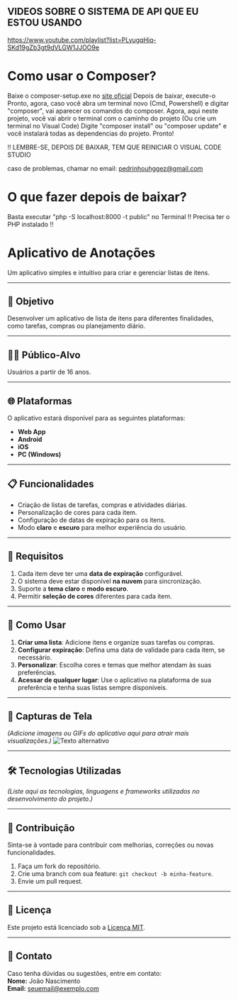 ## VIDEOS SOBRE O SISTEMA DE API QUE EU ESTOU USANDO
https://www.youtube.com/playlist?list=PLyugqHiq-SKd19gZb3gt9dVLGW1JJOO9e

# Como usar o Composer?
Baixe o composer-setup.exe no [site oficial](https://getcomposer.org/download/)
Depois de baixar, execute-o
Pronto, agora, caso você abra um terminal novo (Cmd, Powershell) e digitar "composer", vai aparecer os comandos do composer.
Agora, aqui neste projeto, você vai abrir o terminal com o caminho do projeto (Ou crie um terminal no Visual Code)
Digite "composer install" ou "composer update" e você instalará todas as dependencias do projeto.
Pronto!

!! LEMBRE-SE, DEPOIS DE BAIXAR, TEM QUE REINICIAR O VISUAL CODE STUDIO

caso de problemas, chamar no email: pedrinhouhggez@gmail.com

# O que fazer depois de baixar?
Basta executar "php -S localhost:8000 -t public" no Terminal 
!! Precisa ter o PHP instalado !!

# Aplicativo de Anotações

Um aplicativo simples e intuitivo para criar e gerenciar listas de itens.

---

## 🎯 **Objetivo**
Desenvolver um aplicativo de lista de itens para diferentes finalidades, como tarefas, compras ou planejamento diário.

---

## 🧑‍💻 **Público-Alvo**
Usuários a partir de 16 anos.

---

## 🌐 **Plataformas**
O aplicativo estará disponível para as seguintes plataformas:
- **Web App**  
- **Android**  
- **iOS**  
- **PC (Windows)**  

---

## 📋 **Funcionalidades**
- Criação de listas de tarefas, compras e atividades diárias.
- Personalização de cores para cada item.
- Configuração de datas de expiração para os itens.
- Modo **claro** e **escuro** para melhor experiência do usuário.

---

## 📌 **Requisitos**
1. Cada item deve ter uma **data de expiração** configurável.  
2. O sistema deve estar disponível **na nuvem** para sincronização.  
3. Suporte a **tema claro** e **modo escuro**.  
4. Permitir **seleção de cores** diferentes para cada item.

---

## 🚀 **Como Usar**
1. **Criar uma lista**: Adicione itens e organize suas tarefas ou compras.  
2. **Configurar expiração**: Defina uma data de validade para cada item, se necessário.  
3. **Personalizar**: Escolha cores e temas que melhor atendam às suas preferências.  
4. **Acessar de qualquer lugar**: Use o aplicativo na plataforma de sua preferência e tenha suas listas sempre disponíveis.

---

## 📱 **Capturas de Tela**
*(Adicione imagens ou GIFs do aplicativo aqui para atrair mais visualizações.)*
![Texto alternativo](caminho/para/a/imagem)


---

## 🛠️ **Tecnologias Utilizadas**
*(Liste aqui as tecnologias, linguagens e frameworks utilizados no desenvolvimento do projeto.)*

---

## 📌 **Contribuição**
Sinta-se à vontade para contribuir com melhorias, correções ou novas funcionalidades.  
1. Faça um fork do repositório.  
2. Crie uma branch com sua feature: `git checkout -b minha-feature`.  
3. Envie um pull request.

---

## 📝 **Licença**
Este projeto está licenciado sob a [Licença MIT](LICENSE).

---

## 📧 **Contato**
Caso tenha dúvidas ou sugestões, entre em contato:  
**Nome:** João Nascimento  
**Email:** [seuemail@exemplo.com](mailto:seuemail@exemplo.com)